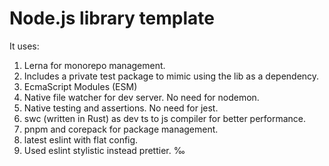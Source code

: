 # Node.js library template

It uses:

1. Lerna for monorepo management.
2. Includes a private test package to mimic using the lib as a dependency.
3. EcmaScript Modules (ESM)
4. Native file watcher for dev server. No need for nodemon.
5. Native testing and assertions. No need for jest.
6. swc (written in Rust) as dev ts to js compiler for better performance.
7. pnpm and corepack for package management.
8. latest eslint with flat config.
9. Used eslint stylistic instead prettier.
   ‰
